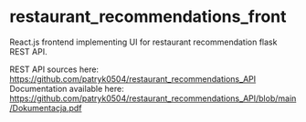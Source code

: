 # restaurant_recommendations_front
React.js frontend implementing UI for restaurant recommendation flask REST API.

REST API sources here: https://github.com/patryk0504/restaurant_recommendations_API
Documentation available here: https://github.com/patryk0504/restaurant_recommendations_API/blob/main/Dokumentacja.pdf
